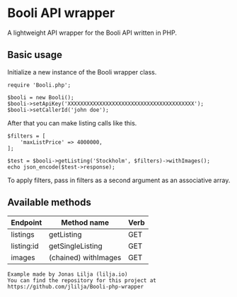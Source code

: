 # Booli API wrapper
A lightweight API wrapper for the Booli API written in PHP.

## Basic usage
Initialize a new instance of the Booli wrapper class.

    require 'Booli.php';

    $booli = new Booli();
    $booli->setApiKey('XXXXXXXXXXXXXXXXXXXXXXXXXXXXXXXXXXXXXXXX');
    $booli->setCallerId('john doe');

After that you can make listing calls like this.

    $filters = [
	    'maxListPrice' => 4000000,
    ];
    
    $test = $booli->getListing('Stockholm', $filters)->withImages();
    echo json_encode($test->response);

To apply filters, pass in filters as a second argument as an associative array.

## Available methods

| Endpoint      | Method name          | Verb  |
|---------------|----------------------|-------|
| listings      | getListing           | GET   |
| listing:id    | getSingleListing     | GET   |
| images        | (chained) withImages | GET   |

    Example made by Jonas Lilja (lilja.io)
    You can find the repository for this project at https://github.com/jlilja/Booli-php-wrapper